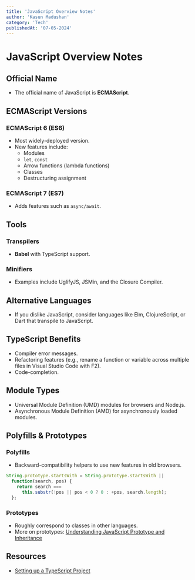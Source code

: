 ```yaml
---
title: 'JavaScript Overview Notes'
author: 'Kasun Madushan'
category: 'Tech'
publishedAt: '07-05-2024'
---
```



# JavaScript Overview Notes

## Official Name
- The official name of JavaScript is **ECMAScript**.

## ECMAScript Versions
### ECMAScript 6 (ES6)
- Most widely-deployed version.
- New features include:
  - Modules
  - `let`, `const`
  - Arrow functions (lambda functions)
  - Classes
  - Destructuring assignment

### ECMAScript 7 (ES7)
- Adds features such as `async/await`.

## Tools
### Transpilers
- **Babel** with TypeScript support.

### Minifiers
- Examples include UglifyJS, JSMin, and the Closure Compiler.

## Alternative Languages
- If you dislike JavaScript, consider languages like Elm, ClojureScript, or Dart that transpile to JavaScript.

## TypeScript Benefits
- Compiler error messages.
- Refactoring features (e.g., rename a function or variable across multiple files in Visual Studio Code with F2).
- Code-completion.

## Module Types
- Universal Module Definition (UMD) modules for browsers and Node.js.
- Asynchronous Module Definition (AMD) for asynchronously loaded modules.

## Polyfills & Prototypes
### Polyfills
- Backward-compatibility helpers to use new features in old browsers.
```javascript
String.prototype.startsWith = String.prototype.startsWith ||
  function(search, pos) {
    return search === 
      this.substr(!pos || pos < 0 ? 0 : +pos, search.length);
  };
```

### Prototypes
- Roughly correspond to classes in other languages.
- More on prototypes: [Understanding JavaScript Prototype and Inheritance](https://hackernoon.com/understanding-javascript-prototype-and-inheritance-d55a9a23bde2)

## Resources
- [Setting up a TypeScript Project](https://medium.com/free-code-camp/how-to-set-up-a-typescript-project-67b427114884)
